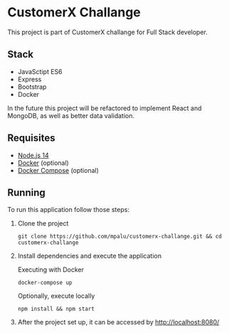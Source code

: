 # CustomerX Challange

This project is part of CustomerX challange for Full Stack developer.

## Stack

- JavaSctipt ES6
- Express
- Bootstrap
- Docker

In the future this project will be refactored to implement React and MongoDB, as well as better data validation.

## Requisites

- [Node.js 14](https://nodejs.org/en/download/)
- [Docker](https://docs.docker.com/get-docker/) (optional)
- [Docker Compose](https://docs.docker.com/compose/install/) (optional)

## Running

To run this application follow those steps:

1. Clone the project
   ```
   git clone https://github.com/mpalu/customerx-challange.git && cd customerx-challange
   ```
1. Install dependencies and execute the application

   Executing with Docker

   ```
   docker-compose up
   ```

   Optionally, execute locally

   ```
   npm install && npm start
   ```

1. After the project set up, it can be accessed by [http://localhost:8080/](http://localhost:8080/)
